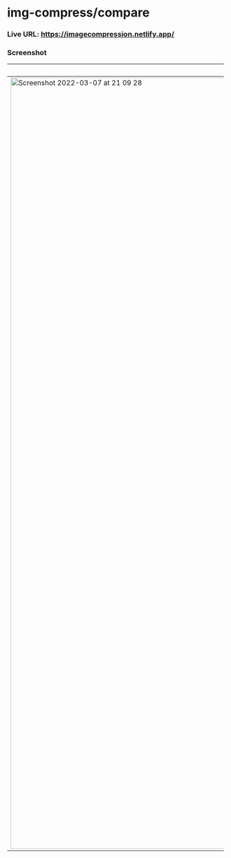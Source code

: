 # img-compress/compare
### Live URL: https://imagecompression.netlify.app/
### Screenshot
|Dark|Light|
|-|-|
|<img width="1792" alt="Screenshot 2022-03-07 at 21 09 28" src="https://user-images.githubusercontent.com/26146760/157066530-d432db8c-db06-43a1-8ea2-315aa20fe973.png">|<img width="1792" alt="Screenshot 2022-03-07 at 21 09 41" src="https://user-images.githubusercontent.com/26146760/157066478-20541c1a-27ab-49e3-82dd-55862aad2747.png">|
